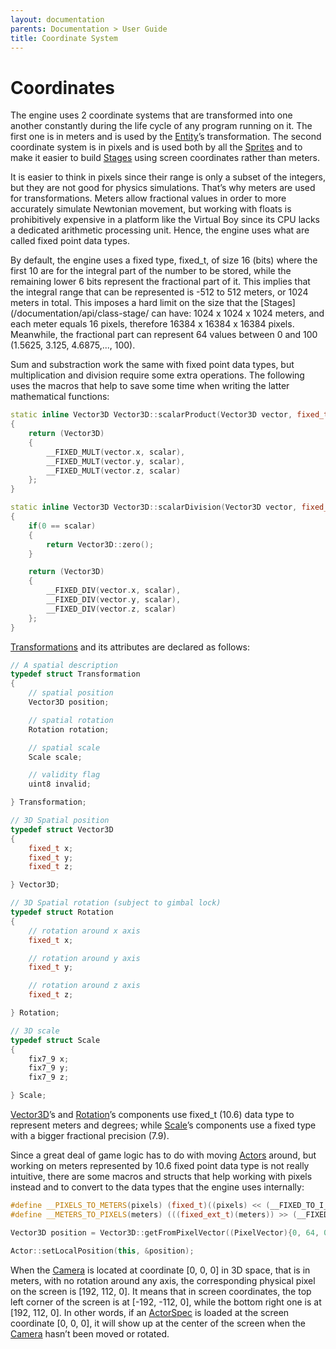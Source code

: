 ```yaml
---
layout: documentation
parents: Documentation > User Guide
title: Coordinate System
---
```


# Coordinates

The engine uses 2 coordinate systems that are transformed into one another constantly during the life cycle of any program running on it. The first one is in meters and is used by the [Entity](/documentation/api/class-entity/)’s transformation. The second coordinate system is in pixels and is used both by all the [Sprites](/documentation/api/class-sprite/) and to make it easier to build [Stages](/documentation/api/class-stage/) using screen coordinates rather than meters.

It is easier to think in pixels since their range is only a subset of the integers, but they are not good for physics simulations. That’s why meters are used for transformations. Meters allow fractional values in order to more accurately simulate Newtonian movement, but working with floats is prohibitively expensive in a platform like the Virtual Boy since its CPU lacks a dedicated arithmetic processing unit. Hence, the engine uses what are called fixed point data types.

By default, the engine uses a fixed type, fixed_t, of size 16 (bits) where the first 10 are for the integral part of the number to be stored, while the remaining lower 6 bits represent the fractional part of it. This implies that the integral range that can be represented is -512 to 512 meters, or 1024 meters in total. This imposes a hard limit on the size that the [Stages](/documentation/api/class-stage/ can have: 1024 x 1024 x 1024 meters, and each meter equals 16 pixels, therefore 16384 x 16384 x 16384 pixels. Meanwhile, the fractional part can represent 64 values between 0 and 100 (1.5625, 3.125, 4.6875,..., 100).

Sum and substraction work the same with fixed point data types, but multiplication and division require some extra operations. The following uses the macros that help to save some time when writing the latter mathematical functions:

```cpp
static inline Vector3D Vector3D::scalarProduct(Vector3D vector, fixed_t scalar)
{
    return (Vector3D)
    {
        __FIXED_MULT(vector.x, scalar),
        __FIXED_MULT(vector.y, scalar),
        __FIXED_MULT(vector.z, scalar)
    };
}

static inline Vector3D Vector3D::scalarDivision(Vector3D vector, fixed_t scalar)
{
    if(0 == scalar)
    {
        return Vector3D::zero();
    }

    return (Vector3D)
    {
        __FIXED_DIV(vector.x, scalar),
        __FIXED_DIV(vector.y, scalar),
        __FIXED_DIV(vector.z, scalar)
    };
}
```

[Transformations](/documentation/api/struct-transformation/) and its attributes are declared as follows:

```cpp
// A spatial description
typedef struct Transformation
{
    // spatial position
    Vector3D position;

    // spatial rotation
    Rotation rotation;

    // spatial scale
    Scale scale;

    // validity flag
    uint8 invalid;

} Transformation;

// 3D Spatial position
typedef struct Vector3D
{
    fixed_t x;
    fixed_t y;
    fixed_t z;

} Vector3D;

// 3D Spatial rotation (subject to gimbal lock)
typedef struct Rotation
{
    // rotation around x axis
    fixed_t x;

    // rotation around y axis
    fixed_t y;

    // rotation around z axis
    fixed_t z;

} Rotation;

// 3D scale
typedef struct Scale
{
    fix7_9 x;
    fix7_9 y;
    fix7_9 z;

} Scale;
```

[Vector3D](/documentation/api/class-vector3-d/)’s and [Rotation](/documentation/api/class-rotation/)’s components use fixed_t (10.6) data type to represent meters and degrees; while [Scale](/documentation/api/class-scale/)’s components use a fixed type with a bigger fractional precision (7.9).

Since a great deal of game logic has to do with moving [Actors](/documentation/api/class-actor/) around, but working on meters represented by 10.6 fixed point data type is not really intuitive, there are some macros and structs that help working with pixels instead and to convert to the data types that the engine uses internally:

```cpp
#define __PIXELS_TO_METERS(pixels) (fixed_t)((pixels) << (__FIXED_TO_I_BITS - __PIXELS_PER_METER_2_POWER))
#define __METERS_TO_PIXELS(meters) (((fixed_ext_t)(meters)) >> (__FIXED_TO_I_BITS - __PIXELS_PER_METER_2_POWER))
```

```cpp
Vector3D position = Vector3D::getFromPixelVector((PixelVector){0, 64, 0, 0});

Actor::setLocalPosition(this, &position);
```

When the [Camera](/documentation/api/class-camera/) is located at coordinate [0, 0, 0] in 3D space, that is in meters, with no rotation around any axis, the corresponding physical pixel on the screen is [192, 112, 0]. It means that in screen coordinates, the top left corner of the screen is at [-192, -112, 0], while the bottom right one is at [192, 112, 0]. In other words, if an [ActorSpec](/documentation/api/struct-actor-spec/) is loaded at the screen coordinate [0, 0, 0], it will show up at the center of the screen when the [Camera](/documentation/api/class-camera/) hasn’t been moved or rotated.
